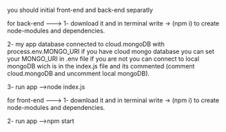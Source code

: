 you should initial front-end and back-end separatly

for back-end --->
1- download it and in terminal write -> (npm i) to create node-modules and dependencies. 

2- my app database connected to cloud.mongoDB with process.env.MONGO_URI if you have cloud mongo database you can set your MONGO_URI in .env file if you are not you can connect to local mongoDB wich is in the index.js file and its commented (comment cloud.mongoDB and uncomment local mongoDB). 

3- run app -->node index.js

for front-end --->
1- download it and in terminal write -> (npm i) to create node-modules and dependencies. 

2- run app -->npm start